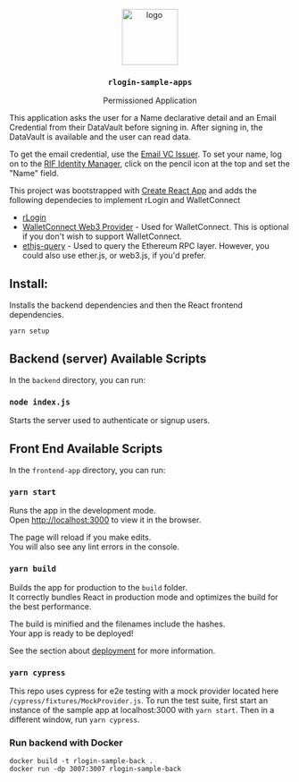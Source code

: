 <p align="middle">
  <img src="https://www.rifos.org/assets/img/logo.svg" alt="logo" height="100" >
</p>
<h3 align="middle"><code>rlogin-sample-apps</code></h3>
<p align="middle">
  Permissioned Application
</p>

This application asks the user for a Name declarative detail and an Email Credential from their DataVault before signing in. After signing in, the DataVault is available and the user can read data. 

To get the email credential, use the [Email VC Issuer](https://rsksmart.github.io/email-vc-issuer/). To set your name, log on to the [RIF Identity Manager](https://rsksmart.github.io/rif-identity-manager/), click on the pencil icon at the top and set the "Name" field.

This project was bootstrapped with [Create React App](https://github.com/facebook/create-react-app) and adds the following dependecies to implement rLogin and WalletConnect

  - [rLogin](https://github.com/rsksmart/rlogin)
  - [WalletConnect Web3 Provider](https://github.com/WalletConnect/walletconnect-monorepo/tree/next/packages/providers/web3-provider) - Used for WalletConnect. This is optional if you don't wish to support WalletConnect.
  - [ethjs-query](https://github.com/ethjs/ethjs-query) - Used to query the Ethereum RPC layer. However, you could also use ether.js, or web3.js, if you'd prefer.

## Install:

Installs the backend dependencies and then the React frontend dependencies.

```
yarn setup
```

## Backend (server) Available Scripts

In the `backend` directory, you can run:

### `node index.js`

Starts the server used to authenticate or signup users.

## Front End Available Scripts

In the `frontend-app` directory, you can run:

### `yarn start`

Runs the app in the development mode.\
Open [http://localhost:3000](http://localhost:3000) to view it in the browser.

The page will reload if you make edits.\
You will also see any lint errors in the console.

### `yarn build`

Builds the app for production to the `build` folder.\
It correctly bundles React in production mode and optimizes the build for the best performance.

The build is minified and the filenames include the hashes.\
Your app is ready to be deployed!

See the section about [deployment](https://facebook.github.io/create-react-app/docs/deployment) for more information.

### `yarn cypress`

This repo uses cypress for e2e testing with a mock provider located here `/cypress/fixtures/MockProvider.js`. To run the test suite, first start an instance of the sample app at localhost:3000 with `yarn start`. Then in a different window, run `yarn cypress`.

### Run backend with Docker

```
docker build -t rlogin-sample-back .
docker run -dp 3007:3007 rlogin-sample-back
```
